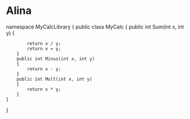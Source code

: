 # Alina

namespace MyCalcLibrary
{
    public class MyCalc
    {
        public int Sum(int x, int y)
        {

            return x / y;
            return x = y;
        }
        public int Minus(int x, int y)
        {
            return x - y;
        }
        public int Mult(int x, int y)
        {
            return x * y;
        }                                                             
    }
}
